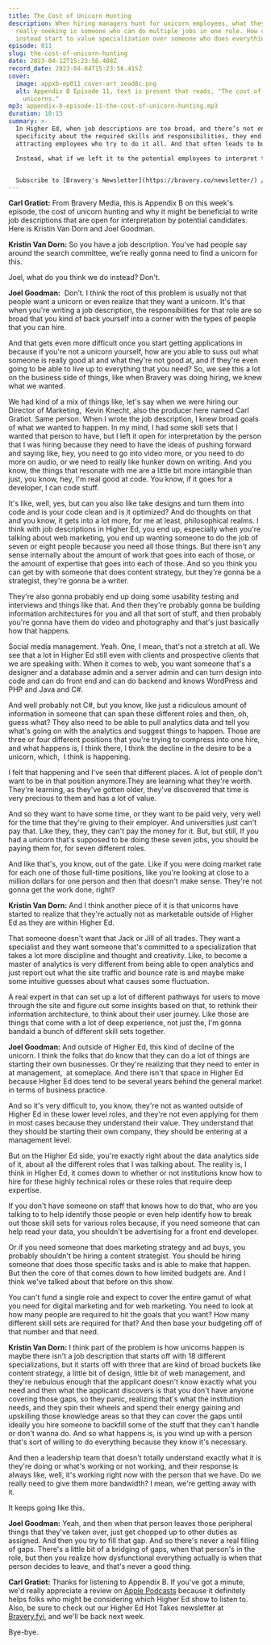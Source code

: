 ```yaml
---
title: The Cost of Unicorn Hunting
description: When hiring managers hunt for unicorn employees, what they’re
  really seeking is someone who can do multiple jobs in one role. How can we
  instead start to value specialization over someone who does everything?
episode: 011
slug: the-cost-of-unicorn-hunting
date: 2023-04-12T15:23:56.408Z
record_date: 2023-04-04T15:23:56.415Z
cover:
  image: appxb-ep011_cover-art_zead8c.png
  alt: Appendix B Episode 11, text is present that reads, "The cost of hunting
    unicorns."
mp3: appendix-b-episode-11-the-cost-of-unicorn-hunting.mp3
duration: 10:15
summary: >-
  In Higher Ed, when job descriptions are too broad, and there’s not enough
  specificity about the required skills and responsibilities, they end up
  attracting employees who try to do it all. And that often leads to burnout.

  Instead, what if we left it to the potential employees to interpret the roles? What if we let them guide and shape the roles over time? Joel and Kristin think this will happen more and more as folks realize their worth and the value of their time.


  Subscribe to [Bravery's Newsletter](https://bravery.co/newsletter/) / [Follow Joel](https://www.linkedin.com/in/joelgoodman/) / [Follow Kristin](https://www.linkedin.com/in/kristinvandorn/) / Check out the [Bravery YouTube Channel](https://www.youtube.com/@BraveryMedia)
---
```

**Carl Gratiot:** From Bravery Media, this is Appendix B on this week's episode, the cost of unicorn hunting and why it might be beneficial to write job descriptions that are open for interpretation by potential candidates. Here is Kristin Van Dorn and Joel Goodman. 

**Kristin Van Dorn:** So you have a job description. You've had people say around the search committee, we’re really gonna need to find a unicorn for this.

Joel, what do you think we do instead? Don't. 

**Joel Goodman:**  Don’t. I think the root of this problem is usually not that people want a unicorn or even realize that they want a unicorn. It's that when you're writing a job description, the responsibilities for that role are so broad that you kind of back yourself into a corner with the types of people that you can hire.

And that gets even more difficult once you start getting applications in because if you're not a unicorn yourself, how are you able to suss out what someone is really good at and what they're not good at, and if they're even going to be able to live up to everything that you need? So, we see this a lot on the business side of things, like when Bravery was doing hiring, we knew what we wanted.

We had kind of a mix of things like, let's say when we were hiring our Director of Marketing,  Kevin Knecht, also the producer here named Carl Gratiot. Same person. When I wrote the job description, I knew broad goals of what we wanted to happen. In my mind, I had some skill sets that I wanted that person to have, but I left it open for interpretation by the person that I was hiring because they need to have the ideas of pushing forward and saying like, hey, you need to go into video more, or you need to do more on audio, or we need to really like hunker down on writing. And you know, the things that resonate with me are a little bit more intangible than just, you know, hey, I'm real good at code. You know, if it goes for a developer, I can code stuff.

It's like, well, yes, but can you also like take designs and turn them into code and is your code clean and is it optimized? And do thoughts on that and you know, it gets into a lot more, for me at least, philosophical realms. I think with job descriptions in Higher Ed, you end up, especially when you're talking about web marketing, you end up wanting someone to do the job of seven or eight people because you need all those things. But there isn't any sense internally about the amount of work that goes into each of those, or the amount of expertise that goes into each of those. And so you think you can get by with someone that does content strategy, but they're gonna be a strategist, they're gonna be a writer.

They're also gonna probably end up doing some usability testing and interviews and things like that. And then they're probably gonna be building information architectures for you and all that sort of stuff, and then probably you're gonna have them do video and photography and that's just basically how that happens.

Social media management. Yeah. One, I mean, that's not a stretch at all. We see that a lot in Higher Ed still even with clients and prospective clients that we are speaking with. When it comes to web, you want someone that's a designer and a database admin and a server admin and can turn design into code and can do front end and can do backend and knows WordPress and PHP and Java and C#.

And well probably not C#, but you know, like just a ridiculous amount of information in someone that can span these different roles and then, oh, guess what? They also need to be able to pull analytics data and tell you what's going on with the analytics and suggest things to happen. Those are three or four different positions that you're trying to compress into one hire, and what happens is, I think there, I think the decline in the desire to be a unicorn, which,  I think is happening.

I felt that happening and I've seen that different places. A lot of people don't want to be in that position anymore.They are learning what they're worth. They're learning, as they've gotten older, they've discovered that time is very precious to them and has a lot of value.

And so they want to have some time, or they want to be paid very, very well for the time that they're giving to their employer. And universities just can't pay that. Like they, they, they can't pay the money for it. But, but still, If you had a unicorn that's supposed to be doing these seven jobs, you should be paying them for, for seven different roles.

And like that's, you know, out of the gate. Like if you were doing market rate for each one of those full-time positions, like you're looking at close to a million dollars for one person and then that doesn't make sense. They're not gonna get the work done, right?

**Kristin Van Dorn:** And I think another piece of it is that unicorns have started to realize that they're actually not as marketable outside of Higher Ed as they are within Higher Ed.

That someone doesn't want that Jack or Jill of all trades. They want a specialist and they want someone that's committed to a specialization that takes a lot more discipline and thought and creativity. Like, to become a master of analytics is very different from being able to open analytics and just report out what the site traffic and bounce rate is and maybe make some intuitive guesses about what causes some fluctuation.

A real expert in that can set up a lot of different pathways for users to move through the site and figure out some insights based on that, to rethink their information architecture, to think about their user journey. Like those are things that come with a lot of deep experience, not just the, I'm gonna bandaid a bunch of different skill sets together.

**Joel Goodman:** And outside of Higher Ed, this kind of decline of the unicorn. I think the folks that do know that they can do a lot of things are starting their own businesses. Or they're realizing that they need to enter in at management,  at someplace. And there isn't that space in Higher Ed because Higher Ed does tend to be several years behind the general market in terms of business practice.

And so it's very difficult to, you know, they're not as wanted outside of Higher Ed in these lower level roles, and they're not even applying for them in most cases because they understand their value. They understand that they should be starting their own company, they should be entering at a management level.

But on the Higher Ed side, you're exactly right about the data analytics side of it, about all the different roles that I was talking about. The reality is, I think in Higher Ed, it comes down to whether or not institutions know how to hire for these highly technical roles or these roles that require deep expertise.

If you don't have someone on staff that knows how to do that, who are you talking to to help identify those people or even help identify how to break out those skill sets for various roles because, if you need someone that can help read your data, you shouldn't be advertising for a front end developer.

Or if you need someone that does marketing strategy and ad buys, you probably shouldn't be hiring a content strategist. You should be hiring someone that does those specific tasks and is able to make that happen. But then the core of that comes down to how limited budgets are. And I think we've talked about that before on this show.

You can't fund a single role and expect to cover the entire gamut of what you need for digital marketing and for web marketing. You need to look at how many people are required to hit the goals that you want? How many different skill sets are required for that? And then base your budgeting off of that number and that need.

**Kristin Van Dorn:** I think part of the problem is how unicorns happen is maybe there isn't a job description that starts off with 18 different specializations, but it starts off with three that are kind of broad buckets like content strategy, a little bit of design, little bit of web management, and they're nebulous enough that the applicant doesn't know exactly what you need and then what the applicant discovers is that you don't have anyone covering those gaps, so they panic, realizing that's what the institution needs, and they spin their wheels and spend their energy gaining and upskilling those knowledge areas so that they can cover the gaps until ideally you hire someone to backfill some of the stuff that they can't handle or don't wanna do. And so what happens is, is you wind up with a person that's sort of willing to do everything because they know it's necessary.

And then a leadership team that doesn't totally understand exactly what it is they're doing or what's working or not working, and their response is always like, well, it's working right now with the person that we have. Do we really need to give them more bandwidth? I mean, we're getting away with it.

It keeps going like this. 

**Joel Goodman:** Yeah, and then when that person leaves those peripheral things that they've taken over, just get chopped up to other duties as assigned. And then you try to fill that gap. And so there's never a real filling of gaps. There's a little bit of a bridging of gaps, when that person's in the role, but then you realize how dysfunctional everything actually is when that person decides to leave, and that's never a good thing.

**Carl Gratiot:** Thanks for listening to Appendix B. If you've got a minute, we'd really appreciate a review on [Apple Podcasts](https://podcasts.apple.com/us/podcast/appendix-b/id1672064420) because it definitely helps folks who might be considering which Higher Ed show to listen to. Also, be sure to check out our Higher Ed Hot Takes newsletter at [Bravery.fyi](https://bravery.co/newsletter//), and we'll be back next week.

Bye-bye.